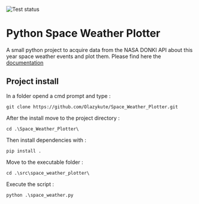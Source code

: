 ![Test status](https://github.com/Olazykute/Space_Weather_Plotter/actions/workflows/generate-docs.yml/badge.svg)

# Python Space Weather Plotter 

A small python project to acquire data from the NASA DONKI API about this year space weather events and plot them. Please find here the [documentation](https://olazykute.github.io/Space_Weather_Plotter/)

## Project install
In a folder opend a cmd prompt and type :
```
git clone https://github.com/Olazykute/Space_Weather_Plotter.git
```

After the install move to the project directory :
```
cd .\Space_Weather_Plotter\
```
Then install dependencies with :
```
pip install .
```
Move to the executable folder :
```
cd .\src\space_weather_plotter\
```
Execute the script :
```
python .\space_weather.py
```
